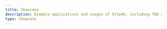 ```yaml
---
title: Showcase
description: Example applications and usages of http4k, including TDD approach
type: showcase
---
```


